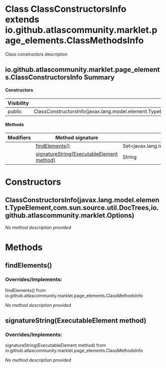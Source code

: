 Class ClassConstructorsInfo extends io.github.atlascommunity.marklet.page_elements.ClassMethodsInfo
===================================================================================================
Class constructors description

io.github.atlascommunity.marklet.page_elements.ClassConstructorsInfo Summary
-------
#### Constructors
| Visibility | Signature                                                                                                                         |
| ---------- | --------------------------------------------------------------------------------------------------------------------------------- |
| public     | ClassConstructorsInfo(javax.lang.model.element.TypeElement,com.sun.source.util.DocTrees,io.github.atlascommunity.marklet.Options) |
#### Methods
| Modifiers | Method signature                                                                      | Return type                                     |
| --------- | ------------------------------------------------------------------------------------- | ----------------------------------------------- |
|           | [findElements()](#findelements)                                                       | Set<javax.lang.model.element.ExecutableElement> |
|           | [signatureString(ExecutableElement method)](#signaturestringexecutableelement-method) | String                                          |

Constructors
============
ClassConstructorsInfo(javax.lang.model.element.TypeElement,com.sun.source.util.DocTrees,io.github.atlascommunity.marklet.Options)
---------------------------------------------------------------------------------------------------------------------------------
*No method description provided*


Methods
=======
findElements()
--------------
### Overrides/Implements:
findElements() from io.github.atlascommunity.marklet.page_elements.ClassMethodsInfo

*No method description provided*


signatureString(ExecutableElement method)
-----------------------------------------
### Overrides/Implements:
signatureString(ExecutableElement method) from io.github.atlascommunity.marklet.page_elements.ClassMethodsInfo

*No method description provided*


